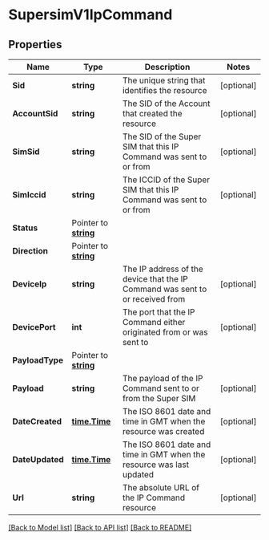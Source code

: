 # SupersimV1IpCommand

## Properties

Name | Type | Description | Notes
------------ | ------------- | ------------- | -------------
**Sid** | **string** | The unique string that identifies the resource |[optional] 
**AccountSid** | **string** | The SID of the Account that created the resource |[optional] 
**SimSid** | **string** | The SID of the Super SIM that this IP Command was sent to or from |[optional] 
**SimIccid** | **string** | The ICCID of the Super SIM that this IP Command was sent to or from |[optional] 
**Status** | Pointer to [**string**](IpCommandEnumStatus.md) |  |
**Direction** | Pointer to [**string**](IpCommandEnumDirection.md) |  |
**DeviceIp** | **string** | The IP address of the device that the IP Command was sent to or received from |[optional] 
**DevicePort** | **int** | The port that the IP Command either originated from or was sent to |[optional] 
**PayloadType** | Pointer to [**string**](IpCommandEnumPayloadType.md) |  |
**Payload** | **string** | The payload of the IP Command sent to or from the Super SIM |[optional] 
**DateCreated** | [**time.Time**](time.Time.md) | The ISO 8601 date and time in GMT when the resource was created |[optional] 
**DateUpdated** | [**time.Time**](time.Time.md) | The ISO 8601 date and time in GMT when the resource was last updated |[optional] 
**Url** | **string** | The absolute URL of the IP Command resource |[optional] 

[[Back to Model list]](../README.md#documentation-for-models) [[Back to API list]](../README.md#documentation-for-api-endpoints) [[Back to README]](../README.md)


